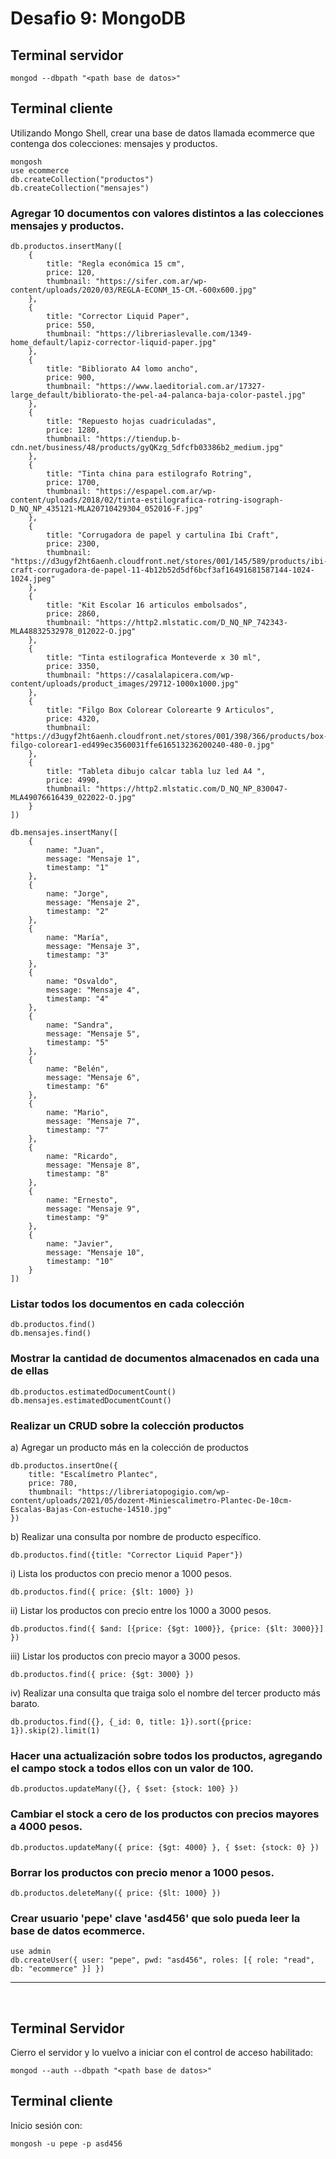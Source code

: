 # Desafio 9: MongoDB

## Terminal servidor

```
mongod --dbpath "<path base de datos>"
```

## Terminal cliente
Utilizando Mongo Shell, crear una base de datos llamada ecommerce que contenga dos colecciones: mensajes y productos.

```
mongosh
use ecommerce
db.createCollection("productos")
db.createCollection("mensajes")
```

### Agregar 10 documentos con valores distintos a las colecciones mensajes y productos.

```
db.productos.insertMany([
    {
        title: "Regla económica 15 cm",
        price: 120,
        thumbnail: "https://sifer.com.ar/wp-content/uploads/2020/03/REGLA-ECONM_15-CM.-600x600.jpg"
    },
    {
        title: "Corrector Liquid Paper",
        price: 550,
        thumbnail: "https://libreriaslevalle.com/1349-home_default/lapiz-corrector-liquid-paper.jpg"
    },
    {
        title: "Bibliorato A4 lomo ancho",
        price: 900,
        thumbnail: "https://www.laeditorial.com.ar/17327-large_default/bibliorato-the-pel-a4-palanca-baja-color-pastel.jpg"
    },
    {
        title: "Repuesto hojas cuadriculadas",
        price: 1280,
        thumbnail: "https://tiendup.b-cdn.net/business/48/products/gyQKzg_5dfcfb03386b2_medium.jpg"
    },
    {
        title: "Tinta china para estilografo Rotring",
        price: 1700,
        thumbnail: "https://espapel.com.ar/wp-content/uploads/2018/02/tinta-estilografica-rotring-isograph-D_NQ_NP_435121-MLA20710429304_052016-F.jpg"
    },
    {
        title: "Corrugadora de papel y cartulina Ibi Craft",
        price: 2300,
        thumbnail: "https://d3ugyf2ht6aenh.cloudfront.net/stores/001/145/589/products/ibi-craft-corrugadora-de-papel-11-4b12b52d5df6bcf3af16491681587144-1024-1024.jpeg"
    },
    {
        title: "Kit Escolar 16 articulos embolsados",
        price: 2860,
        thumbnail: "https://http2.mlstatic.com/D_NQ_NP_742343-MLA48832532978_012022-O.jpg"
    },
    {
        title: "Tinta estilografica Monteverde x 30 ml",
        price: 3350,
        thumbnail: "https://casalalapicera.com/wp-content/uploads/product_images/29712-1000x1000.jpg"
    },
    {
        title: "Filgo Box Colorear Colorearte 9 Articulos",
        price: 4320,
        thumbnail: "https://d3ugyf2ht6aenh.cloudfront.net/stores/001/398/366/products/box-filgo-colorear1-ed499ec3560031ffe616513236200240-480-0.jpg"
    },
    {
        title: "Tableta dibujo calcar tabla luz led A4 ",
        price: 4990,
        thumbnail: "https://http2.mlstatic.com/D_NQ_NP_830047-MLA49076616439_022022-O.jpg"
    }
])
```

```
db.mensajes.insertMany([
    {
        name: "Juan",
        message: "Mensaje 1",
        timestamp: "1"
    },
    {
        name: "Jorge",
        message: "Mensaje 2",
        timestamp: "2"
    },
    {
        name: "María",
        message: "Mensaje 3",
        timestamp: "3"
    },
    {
        name: "Osvaldo",
        message: "Mensaje 4",
        timestamp: "4"
    },
    {
        name: "Sandra",
        message: "Mensaje 5",
        timestamp: "5"
    },
    {
        name: "Belén",
        message: "Mensaje 6",
        timestamp: "6"
    },
    {
        name: "Mario",
        message: "Mensaje 7",
        timestamp: "7"
    },
    {
        name: "Ricardo",
        message: "Mensaje 8",
        timestamp: "8"
    },
    {
        name: "Ernesto",
        message: "Mensaje 9",
        timestamp: "9"
    },
    {
        name: "Javier",
        message: "Mensaje 10",
        timestamp: "10"
    }
])
```

### Listar todos los documentos en cada colección

```
db.productos.find()
db.mensajes.find()
```

### Mostrar la cantidad de documentos almacenados en cada una de ellas

```
db.productos.estimatedDocumentCount()
db.mensajes.estimatedDocumentCount()
```

### Realizar un CRUD sobre la colección productos

a) Agregar un producto más en la colección de productos

```
db.productos.insertOne({
    title: "Escalímetro Plantec",
    price: 780,
    thumbnail: "https://libreriatopogigio.com/wp-content/uploads/2021/05/dozent-Miniescalimetro-Plantec-De-10cm-Escalas-Bajas-Con-estuche-14510.jpg"
})
```

b) Realizar una consulta por nombre de producto específico.

```
db.productos.find({title: "Corrector Liquid Paper"})
```

i) Lista los productos con precio menor a 1000 pesos.

```
db.productos.find({ price: {$lt: 1000} })
```

ii) Listar los productos con precio entre los 1000 a 3000 pesos.

```
db.productos.find({ $and: [{price: {$gt: 1000}}, {price: {$lt: 3000}}] })
```

iii) Listar los productos con precio mayor a 3000 pesos.

```
db.productos.find({ price: {$gt: 3000} })
```

iv) Realizar una consulta que traiga solo el nombre del tercer producto más barato.

```
db.productos.find({}, {_id: 0, title: 1}).sort({price: 1}).skip(2).limit(1)
```

### Hacer una actualización sobre todos los productos, agregando el campo stock a todos ellos con un valor de 100.

```
db.productos.updateMany({}, { $set: {stock: 100} })
```

### Cambiar el stock a cero de los productos con precios mayores a 4000 pesos.

```
db.productos.updateMany({ price: {$gt: 4000} }, { $set: {stock: 0} })
```

### Borrar los productos con precio menor a 1000 pesos.
```
db.productos.deleteMany({ price: {$lt: 1000} })
```

### Crear usuario 'pepe' clave 'asd456' que solo pueda leer la base de datos ecommerce.

```
use admin
db.createUser({ user: "pepe", pwd: "asd456", roles: [{ role: "read", db: "ecommerce" }] })
```
<hr><br>

## Terminal Servidor
Cierro el servidor y lo vuelvo a iniciar con el control de acceso habilitado:

```
mongod --auth --dbpath "<path base de datos>"
```

## Terminal cliente
Inicio sesión con:

```
mongosh -u pepe -p asd456
```
